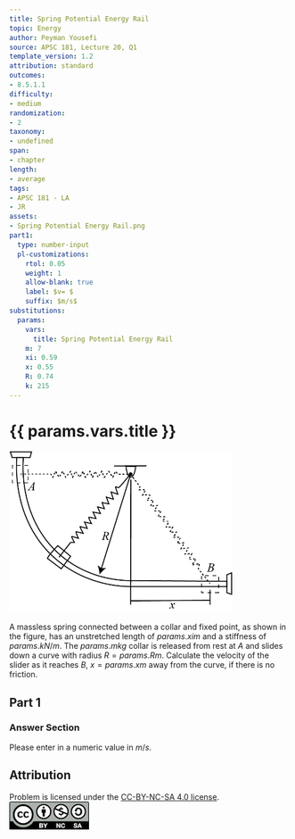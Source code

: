 ```yaml
---
title: Spring Potential Energy Rail
topic: Energy
author: Peyman Yousefi
source: APSC 181, Lecture 20, Q1
template_version: 1.2
attribution: standard
outcomes:
- 8.5.1.1
difficulty:
- medium
randomization:
- 2
taxonomy:
- undefined
span:
- chapter
length:
- average
tags:
- APSC 181 - LA
- JR
assets:
- Spring Potential Energy Rail.png
part1:
  type: number-input
  pl-customizations:
    rtol: 0.05
    weight: 1
    allow-blank: true
    label: $v= $
    suffix: $m/s$
substitutions:
  params:
    vars:
      title: Spring Potential Energy Rail
    m: 7
    xi: 0.59
    x: 0.55
    R: 0.74
    k: 215
---
```

# {{ params.vars.title }}
<img src="Spring Potential Energy Rail.png" width=400>

A massless spring connected between a collar and fixed point, as shown in the figure, has an unstretched length of ${{params.xi}} m$ and a stiffness of ${{params.k}} N/m$.
The ${{params.m}} kg$ collar is released from rest at $A$ and slides down a curve with radius $R = {{params.R}} m$.
Calculate the velocity of the slider as it reaches $B$, $x = {{params.x}} m$ away from the curve, if there is no friction.

## Part 1

### Answer Section

Please enter in a numeric value in $m/s$.

## Attribution

Problem is licensed under the [CC-BY-NC-SA 4.0 license](https://creativecommons.org/licenses/by-nc-sa/4.0/).<br> ![The Creative Commons 4.0 license requiring attribution-BY, non-commercial-NC, and share-alike-SA license.](https://raw.githubusercontent.com/firasm/bits/master/by-nc-sa.png)